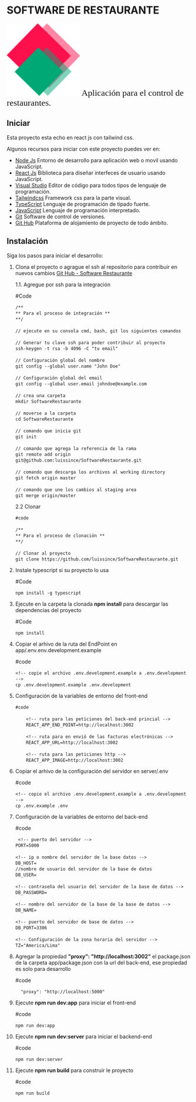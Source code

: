 # SOFTWARE DE RESTAURANTE

<!-- ![IMAGES DE GO LANG](images/ladder.svg) -->
<img src="app/src/recursos/images/syssoftintegra.png" alt="Imagen go" width="200" />

<font size="5" face="Qwitcher Grypen">
Aplicación para el control de restaurantes.
</font>

## Iniciar

Esta proyecto esta echo en react js con tailwind css.

Algunos recursos para iniciar con este proyecto puedes ver en:

- [Node Js](https://nodejs.org/es/) Entorno de desarrollo para aplicación web o movil usando JavaScript.
- [React Js](https://reactjs.org/) Biblioteca para diseñar interfeces de usuario usando JavaScript.
- [Visual Studio](https://code.visualstudio.com/) Editor de código para todos tipos de lenguaje de programación.
- [Tailwindcss](https://tailwindcss.com/) Framework css para la parte visual.
- [TypeScript](https://www.typescriptlang.org/) Lenguaje de programación de tipado fuerte.
- [JavaScript](https://developer.mozilla.org/es/docs/Web/JavaScript) Lenguaje de programación interpretado.
- [Git](https://git-scm.com/) Software de control de versiones.
- [Git Hub](https://github.com/) Plataforma de alojamiento de proyecto de todo ámbito.

## Instalación

Siga los pasos para iniciar el desarrollo:

1.  Clona el proyecto o agrague el ssh al repositorio para contribuir en nuevos cambios [Git Hub - Software Restaurante](https://github.com/luissince/SoftwareRestaurante)

    1.1. Agregue por ssh para la integración

    #Code

        /**
        ** Para el proceso de integración **
        **/

        // ejecute en su consola cmd, bash, git los siguientes comandos

        // Generar tu clave ssh para poder contribuir al proyecto
        ssh-keygen -t rsa -b 4096 -C "tu email"

        // Configuración global del nombre
        git config --global user.name "John Doe"

        // Configuración global del email
        git config --global user.email johndoe@example.com

        // crea una carpeta
        mkdir SoftwareRestaurante

        // moverse a la carpeta
        cd SoftwareRestaurante

        // comando que inicia git
        git init

        // comando que agrega la referencia de la rama
        git remote add origin git@github.com:luissince/SoftwareRestaurante.git

        // comando que descarga los archivos al working directory
        git fetch origin master

        // comando que une los cambios al staging area
        git merge origin/master

    2.2 Clonar

        #code

        /**
        ** Para el proceso de clonación **
        **/

        // Clonar al proyecto
        git clone https://github.com/luissince/SoftwareRestaurante.git

2.  Instale typescript si su proyecto lo usa

    #Code

        npm install -g typescript

3.  Ejecute en la carpeta la clonada **npm install** para descargar las dependencias del proyecto

    #Code

        npm install

4.  Copiar el arhivo de la ruta del EndPoint en app/.env.env.development.example

    #code

        <!-- copie el archivo .env.development.example a .env.development  -->
        cp .env.development.example .env.development

5.  Configuración de la variables de entorno del front-end

        #code

            <!-- ruta para las peticiones del back-end princial -->
            REACT_APP_END_POINT=http://localhost:3002

            <!-- ruta para en envió de las facturas electrónicas -->
            REACT_APP_URL=http://localhost:3002

            <!-- ruta para las peticiones http -->
            REACT_APP_IMAGE=http://localhost:3002

6.  Copiar el arhivo de la configuración del servidor en server/.env

    #code

        <!-- copie el archivo .env.development.example a .env.development  -->
        cp .env.example .env

7.  Configuración de la variables de entorno del back-end

    #code

         <!-- puerto del servidor -->
        PORT=5000

        <!-- ip o nombre del servidor de la base datos -->
        DB_HOST=
        //nombre de usuario del servidor de la base de datos
        DB_USER=

        <!-- contraseña del usuario del servidor de la base de datos -->
        DB_PASSWORD=

        <!-- nombre del servidor de la base de la base de datos -->
        DB_NAME=

        <!-- puerto del servidor de base de datos -->
        DB_PORT=3306

        <!-- Configuración de la zona horaria del servidor -->
        TZ="America/Lima"

8. Agregar la propiedad **"proxy": "http://localhost:3002"** el package.json de la carpeta app/package.json con la url del back-end, ese propiedad es solo para desarrollo

    #code 

         "proxy": "http://localhost:5000"

9.  Ejecute **npm run dev:app** para iniciar el front-end

    #code

        npm run dev:app

10. Ejecute **npm run dev:server** para iniciar el backend-end

    #code

        npm run dev:server

11. Ejecute **npm run build** para construir le proyecto

    #code

        npm run build
